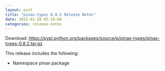 ```yaml
---
layout: post
title: "pinax-types 0.8.2 Release Notes"
date: 2015-01-28 05:18:04
categories: release-notes
---
```


Download: <https://pypi.python.org/packages/source/p/pinax-types/pinax-types-0.8.2.tar.gz>

This release includes the following:

* Namespace pinax package
